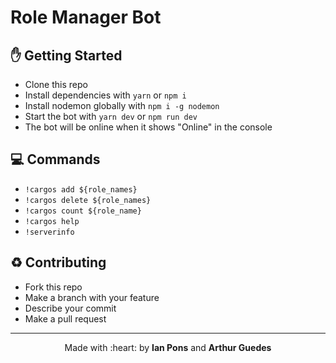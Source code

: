 # Role Manager Bot

## :hand: Getting Started
- Clone this repo
- Install dependencies with `yarn` or `npm i`
- Install nodemon globally with `npm i -g nodemon`
- Start the bot with `yarn dev` or `npm run dev`
- The bot will be online when it shows "Online" in the console


## :computer: Commands
- `!cargos add ${role_names}`
- `!cargos delete ${role_names}`
- `!cargos count ${role_name}`
- `!cargos help`
- `!serverinfo`

## :recycle: Contributing
- Fork this repo
- Make a branch with your feature
- Describe your commit
- Make a pull request


---

<p align="center">Made with :heart: by <strong>Ian Pons</strong> and <strong>Arthur Guedes</strong></p>
